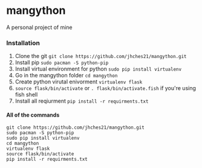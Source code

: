 # mangython
A personal project of mine

### Installation
1. Clone the git `git clone https://github.com/jhches21/mangython.git`
2. Install pip `sudo pacman -S python-pip`
3. Install virtual environment for python `sudo pip install virtualenv`
4. Go in the mangython folder `cd mangython`
5. Create python virutal enivorment `virtualenv flask`
7. `source flask/bin/activate` or `. flask/bin/activate.fish` if you're using fish shell
8. Install all reqiurment `pip install -r requirments.txt`

#### All of the commands
```
git clone https://github.com/jhches21/mangython.git
sudo pacman -S python-pip
sudo pip install virtualenv
cd mangython
virtualenv flask
source flask/bin/activate
pip install -r requirments.txt
```
